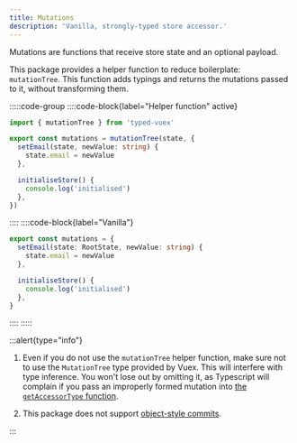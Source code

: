 ```yaml
---
title: Mutations
description: 'Vanilla, strongly-typed store accessor.'
---
```


Mutations are functions that receive store state and an optional payload.

This package provides a helper function to reduce boilerplate: `mutationTree`. This function adds typings and returns the mutations passed to it, without transforming them.

:::::code-group
::::code-block{label="Helper function" active}

```ts
import { mutationTree } from 'typed-vuex'

export const mutations = mutationTree(state, {
  setEmail(state, newValue: string) {
    state.email = newValue
  },

  initialiseStore() {
    console.log('initialised')
  },
})
```

::::
::::code-block{label="Vanilla"}

```ts
export const mutations = {
  setEmail(state: RootState, newValue: string) {
    state.email = newValue
  },

  initialiseStore() {
    console.log('initialised')
  },
}
```

::::
:::::

:::alert{type="info"}

1. Even if you do not use the `mutationTree` helper function, make sure not to use the `MutationTree` type provided by Vuex. This will interfere with type inference. You won't lose out by omitting it, as Typescript will complain if you pass an improperly formed mutation into [the `getAccessorType` function](/getting-started/getting-started-nuxt#add-type-definitions).

2. This package does not support [object-style commits](https://vuex.vuejs.org/guide/mutations.html#object-style-commit).

:::
